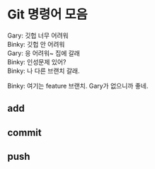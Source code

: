 # Git 명령어 모음

Gary: 깃헙 너무 어려워  
Binky: 깃헙 안 어려워  
Gary: 응 어려워~ 집에 갈래  
Binky: 인성문제 있어?  
Binky: 나 다른 브랜치 갈래.

Binky: 여기는 feature 브랜치. Gary가 없으니까 좋네.

## add

## commit

## push
